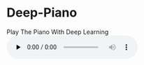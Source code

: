 # Deep-Piano
Play The Piano With Deep Learning
<audio id="audio" controls="" preload="none">
<source id="mp3" src="outputs/demo_1.mp3">
</audio>
